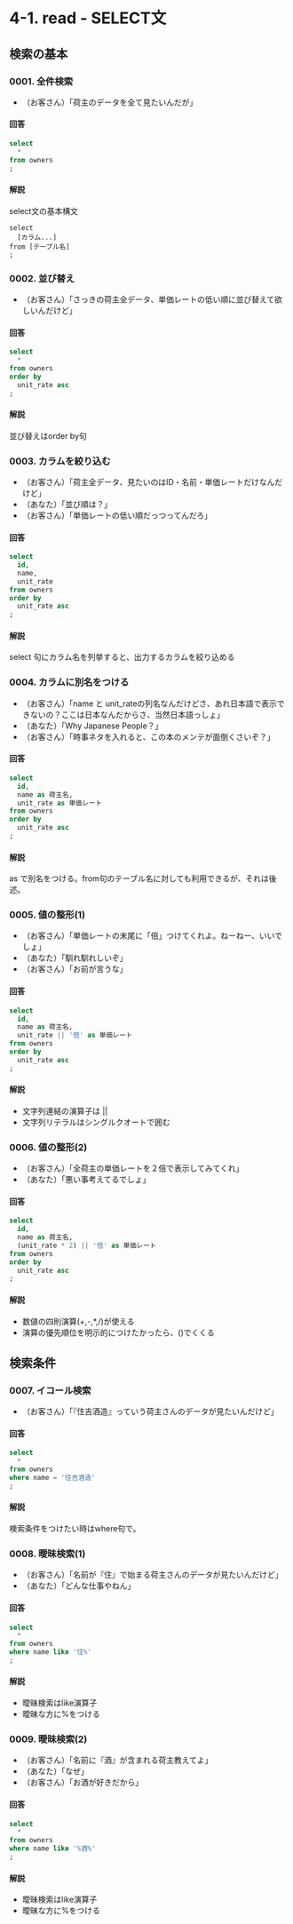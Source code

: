 # 4-1. read - SELECT文

## 検索の基本
### 0001. 全件検索
- （お客さん）「荷主のデータを全て見たいんだが」

#### 回答
```sql
select
  *
from owners
;
```

#### 解説
select文の基本構文
```
select
  [カラム...]
from [テーブル名]
;
```

### 0002. 並び替え
- （お客さん）「さっきの荷主全データ、単価レートの低い順に並び替えて欲しいんだけど」

#### 回答
```sql
select
  *
from owners
order by
  unit_rate asc
;
```

#### 解説
並び替えはorder by句

### 0003. カラムを絞り込む
- （お客さん）「荷主全データ、見たいのはID・名前・単価レートだけなんだけど」
- （あなた）「並び順は？」
- （お客さん）「単価レートの低い順だっつってんだろ」

#### 回答
```sql
select
  id,
  name,
  unit_rate
from owners
order by
  unit_rate asc
;
```

#### 解説
select 句にカラム名を列挙すると、出力するカラムを絞り込める

### 0004. カラムに別名をつける
- （お客さん）「name と unit_rateの列名なんだけどさ、あれ日本語で表示できないの？ここは日本なんだからさ、当然日本語っしょ」
- （あなた）「Why Japanese People？」
- （お客さん）「時事ネタを入れると、この本のメンテが面倒くさいぞ？」

#### 回答
```sql
select
  id,
  name as 荷主名,
  unit_rate as 単価レート
from owners
order by
  unit_rate asc
;
```

#### 解説
as で別名をつける。from句のテーブル名に対しても利用できるが、それは後述。

### 0005. 値の整形(1)
- （お客さん）「単価レートの末尾に「倍」つけてくれよ。ねーねー、いいでしょ」
- （あなた）「馴れ馴れしいぞ」
- （お客さん）「お前が言うな」

#### 回答
```sql
select
  id,
  name as 荷主名,
  unit_rate || '倍' as 単価レート
from owners
order by
  unit_rate asc
;
```

#### 解説
- 文字列連結の演算子は ||
- 文字列リテラルはシングルクオートで囲む

### 0006. 値の整形(2)
- （お客さん）「全荷主の単価レートを２倍で表示してみてくれ」
- （あなた）「悪い事考えてるでしょ」

#### 回答
```sql
select
  id,
  name as 荷主名,
  (unit_rate * 2) || '倍' as 単価レート
from owners
order by
  unit_rate asc
;
```

#### 解説
- 数値の四則演算(+,-,*,/)が使える
- 演算の優先順位を明示的につけたかったら、()でくくる

## 検索条件
### 0007. イコール検索
- （お客さん）「『住吉酒造』っていう荷主さんのデータが見たいんだけど」

#### 回答
```sql
select
  *
from owners
where name = '住吉酒造'
;
```

#### 解説
検索条件をつけたい時はwhere句で。

### 0008. 曖昧検索(1)
- （お客さん）「名前が『住』で始まる荷主さんのデータが見たいんだけど」
- （あなた）「どんな仕事やねん」

#### 回答
```sql
select
  *
from owners
where name like '住%'
;
```

#### 解説
- 曖昧検索はlike演算子
- 曖昧な方に%をつける

### 0009. 曖昧検索(2)
- （お客さん）「名前に『酒』が含まれる荷主教えてよ」
- （あなた）「なぜ」
- （お客さん）「お酒が好きだから」

#### 回答
```sql
select
  *
from owners
where name like '%酒%'
;
```

#### 解説
- 曖昧検索はlike演算子
- 曖昧な方に%をつける




